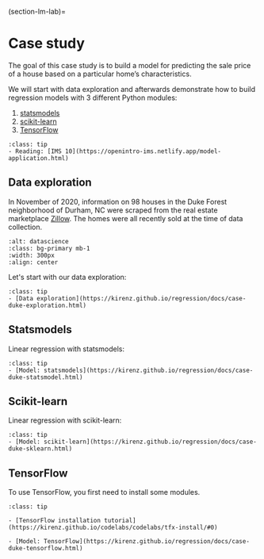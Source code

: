 (section-lm-lab)=
# Case study

The goal of this case study is to build a model for predicting the sale price of a house based on a particular home’s characteristics. 

We will start with data exploration and afterwards demonstrate how to build regression models with 3 different Python modules:

1. [statsmodels](https://www.statsmodels.org/stable/index.html)
1. [scikit-learn](https://scikit-learn.org/stable/)
1. [TensorFlow](https://www.tensorflow.org)


```{admonition} Resources
:class: tip
- Reading: [IMS 10](https://openintro-ims.netlify.app/model-application.html)
```

## Data exploration

In November of 2020, information on 98 houses in the Duke Forest neighborhood of Durham, NC were scraped from the real estate marketplace [Zillow](https://www.zillow.com). The homes were all recently sold at the time of data collection.

```{image} ../_static/img/duke-forest.png
:alt: datascience
:class: bg-primary mb-1
:width: 300px
:align: center
```

Let's start with our data exploration:

```{admonition} Jupyter notebook
:class: tip
- [Data exploration](https://kirenz.github.io/regression/docs/case-duke-exploration.html)
```

## Statsmodels

Linear regression with statsmodels:

```{admonition} Jupyter notebook
:class: tip
- [Model: statsmodels](https://kirenz.github.io/regression/docs/case-duke-statsmodel.html)
```

## Scikit-learn

Linear regression with scikit-learn:


```{admonition} Jupyter notebook
:class: tip
- [Model: scikit-learn](https://kirenz.github.io/regression/docs/case-duke-sklearn.html)	
```

## TensorFlow

To use TensorFlow, you first need to install some modules.

```{admonition} Jupyter notebook
:class: tip

- [TensorFlow installation tutorial](https://kirenz.github.io/codelabs/codelabs/tfx-install/#0)

- [Model: TensorFlow](https://kirenz.github.io/regression/docs/case-duke-tensorflow.html)
```